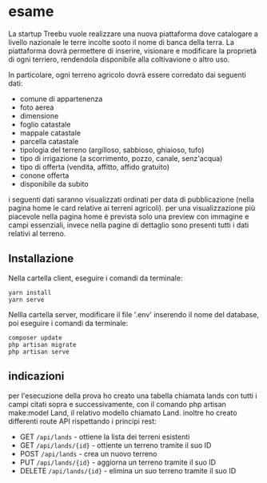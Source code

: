 # esame

La startup Treebu vuole realizzare una nuova piattaforma dove catalogare a livello nazionale le terre incolte sooto il nome di banca della terra.
La piattaforma dovrà permettere di inserire, visionare e modificare la proprietà di ogni terriero, rendendola disponibile alla coltivavione o altro uso.

In particolare, ogni terreno agricolo dovrà essere corredato dai seguenti dati:

- comune di appartenenza
- foto aerea
- dimensione
- foglio catastale
- mappale catastale
- parcella catastale
- tipologia del terreno (argilloso, sabbioso, ghiaioso, tufo)
- tipo di irrigazione (a scorrimento, pozzo, canale, senz'acqua)
- tipo di offerta (vendita, affitto, affido gratuito)
- conone offerta
- disponibile da subito

i seguenti dati saranno visualizzati ordinati per data di pubblicazione (nella pagina home le card relative ai terreni agricoli).
per una visualizzazione più piacevole nella pagina home è prevista solo una preview con immagine e campi essenziali, invece nella pagine di dettaglio sono presenti tutti i dati relativi al terreno.

## Installazione

Nella cartella client, eseguire i comandi da terminale:
```
yarn install
yarn serve
```

Nellla cartella server, modificare il file '.env' inserendo il nome del database, poi eseguire i comandi da terminale:
```
composer update
php artisan migrate
php artisan serve
```

## indicazioni 


per l'esecuzione della prova ho creato una tabella chiamata lands con tutti i campi citati sopra e  successivamente, con il comando php artisan make:model Land, il relativo modello chiamato Land.
inoltre ho creato differenti route API rispettando i principi rest:
- GET `/api/lands` - ottiene la lista dei terreni esistenti
- GET `/api/lands/{id}` - ottiente un terreno tramite il suo ID
- POST `/api/lands` - crea un nuovo terreno
- PUT  `/api/lands/{id}` - aggiorna un terreno tramite il suo ID
- DELETE `/api/lands/{id}` - elimina un suo terreno tramite il suo ID